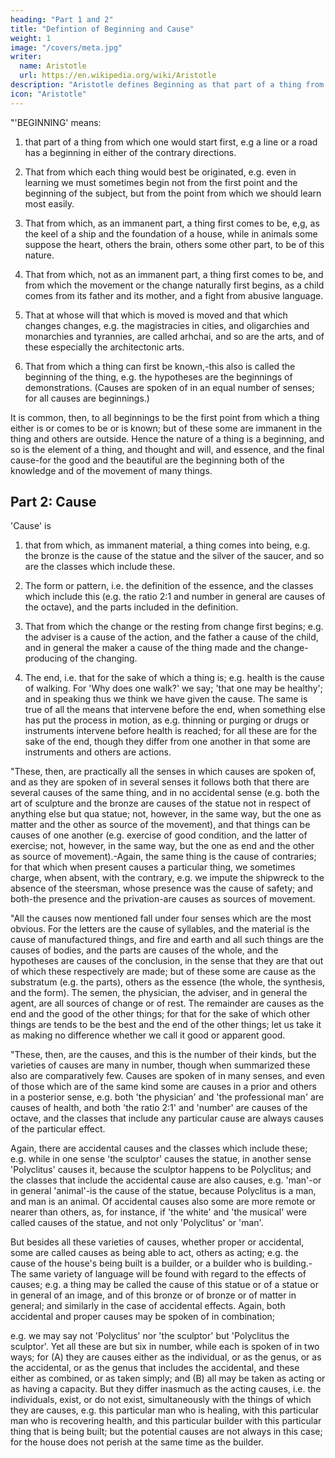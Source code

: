 ```yaml
---
heading: "Part 1 and 2"
title: "Defintion of Beginning and Cause"
weight: 1
image: "/covers/meta.jpg"
writer:
  name: Aristotle 
  url: https://en.wikipedia.org/wiki/Aristotle
description: "Aristotle defines Beginning as that part of a thing from which one would start first"
icon: "Aristotle"
---
```



"'BEGINNING' means:

1. that part of a thing from which one would start first, e.g a line or a road has a beginning in either of the contrary directions.

2. That from which each thing would best be originated, e.g. even in learning we must sometimes begin not from the first point and the beginning of the subject, but from the point from which we should learn most easily. 

3. That from which, as an immanent part, a thing first comes to be, e,g, as the keel of a ship and the foundation of a house, while in animals some suppose the heart, others the brain, others some other part, to be of this nature. 

4. That from which, not as an immanent part, a thing first comes to be, and from which the movement or the change naturally first begins, as a child comes from its father and its mother, and a fight from abusive language. 

5. That at whose will that which is moved is moved and that which changes changes, e.g. the magistracies in cities, and oligarchies and monarchies and tyrannies, are called arhchai, and so are the arts, and of these especially the architectonic arts. 

6. That from which a thing can first be known,-this also is called the beginning of the thing, e.g. the hypotheses are the beginnings of demonstrations. (Causes are spoken of in an equal number of senses; for all causes are beginnings.) 

It is common, then, to all beginnings to be the first point from which a thing either is or comes to be or is known; but of these some are immanent in the thing and others are outside. Hence the nature of a thing is a beginning, and so is the element of a thing, and thought and will, and essence, and the final cause-for the good and the beautiful are the beginning both of the knowledge and of the movement of many things.


## Part 2: Cause

'Cause' is

1. that from which, as immanent material, a thing comes into being, e.g. the bronze is the cause of the statue and the silver of the saucer, and so are the classes which include these. 

2. The form or pattern, i.e. the definition of the essence, and the classes which include this (e.g. the ratio 2:1 and number in general are causes of the octave), and the parts included in the definition. 

3. That from which the change or the resting from change first begins; e.g. the adviser is a cause of the action, and the father a cause of the child, and in general the maker a cause of the thing made and the change-producing of the changing. 

4. The end, i.e. that for the sake of which a thing is; e.g. health is the cause of walking. For 'Why does one walk?' we say; 'that one may be healthy'; and in speaking thus we think we have given the cause. The same is true of all the means that intervene before the end, when something else has put the process in motion, as e.g. thinning or purging or drugs or instruments intervene before health is reached; for all these are for the sake of the end, though they differ from one another in that some are instruments and others are actions.

"These, then, are practically all the senses in which causes are spoken of, and as they are spoken of in several senses it follows both that there are several causes of the same thing, and in no accidental sense (e.g. both the art of sculpture and the bronze are causes of the statue not in respect of anything else but qua statue; not, however, in the same way, but the one as matter and the other as source of the movement), and that things can be causes of one another (e.g. exercise of good condition, and the latter of exercise; not, however, in the same way, but the one as end and the other as source of movement).-Again, the same thing is the cause of contraries; for that which when present causes a particular thing, we sometimes charge, when absent, with the contrary, e.g. we impute the shipwreck to the absence of the steersman, whose presence was the cause of safety; and both-the presence and the privation-are causes as sources of movement.

"All the causes now mentioned fall under four senses which are the most obvious. For the letters are the cause of syllables, and the material is the cause of manufactured things, and fire and earth and all such things are the causes of bodies, and the parts are causes of the whole, and the hypotheses are causes of the conclusion, in the sense that they are that out of which these respectively are made; but of these some are cause as the substratum (e.g. the parts), others as the essence (the whole, the synthesis, and the form). The semen, the physician, the adviser, and in general the agent, are all sources of change or of rest. The remainder are causes as the end and the good of the other things; for that for the sake of which other things are tends to be the best and the end of the other things; let us take it as making no difference whether we call it good or apparent good.

"These, then, are the causes, and this is the number of their kinds, but the varieties of causes are many in number, though when summarized these also are comparatively few. Causes are spoken of in many senses, and even of those which are of the same kind some are causes in a prior and others in a posterior sense, e.g. both 'the physician' and 'the professional man' are causes of health, and both 'the ratio 2:1' and 'number' are causes of the octave, and the classes that include any particular cause are always causes of the particular effect. 

Again, there are accidental causes and the classes which include these; e.g. while in one sense 'the sculptor' causes the statue, in another sense 'Polyclitus' causes it, because the sculptor happens to be Polyclitus; and the classes that include the accidental cause are also causes, e.g. 'man'-or in general 'animal'-is the cause of the statue, because Polyclitus is a man, and man is an animal. Of accidental causes also some are more remote or nearer than others, as, for instance, if 'the white' and 'the musical' were called causes of the statue, and not only 'Polyclitus' or 'man'. 

But besides all these varieties of causes, whether proper or accidental, some are called causes as being able to act, others as acting; e.g. the cause of the house's being built is a builder, or a builder who is building.-The same variety of language will be found with regard to the effects of causes; e.g. a thing may be called the cause of this statue or of a statue or in general of an image, and of this bronze or of bronze or of matter in general; and similarly in the case of accidental effects. Again, both accidental and proper causes may be spoken of in combination; 

e.g. we may say not 'Polyclitus' nor 'the sculptor' but 'Polyclitus the sculptor'. Yet all these are but six in number, while each is spoken of in two ways; for (A) they are causes either as the individual, or as the genus, or as the accidental, or as the genus that includes the accidental, and these either as combined, or as taken simply; and (B) all may be taken as acting or as having a capacity. But they differ inasmuch as the acting causes, i.e. the individuals, exist, or do not exist, simultaneously with the things of which they are causes, e.g. this particular man who is healing, with this particular man who is recovering health, and this particular builder with this particular thing that is being built; but the potential causes are not always in this case; for the house does not perish at the same time as the builder.

